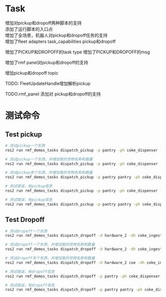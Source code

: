 # Task
增加对pickup和dropoff两种脚本的支持  
添加了运行脚本的入口点  
增加了全场景，机器人对pickup和dropoff任务的支持  
增加了fleet adapters task_capabilities pickup和dropoff

增加了PICKUP和DROPOFF的task type
增加了PICKUP和DROPOFF的msg 

增加了rmf panel对pickup和dropoff的支持

增加pickup和dropoff topic

TODO: FleetUpdateHandle增加解析pickup

TODO:rmf_panel 添加对 pickup和dropoff的支持

# 测试命令

## Test pickup
```bash
# 测试pickup一个东西
ros2 run rmf_demos_tasks dispatch_pickup -p pantry -ph coke_dispenser --use_sim_time

# 测试pickup一个东西，并增加取的货物名称和数量
ros2 run rmf_demos_tasks dispatch_pickup -p pantry -ph coke_dispenser -pp code,1 --use_sim_time

# 测试pickup多个东西，并增加取的货物名称和数量
ros2 run rmf_demos_tasks dispatch_pickup -p pantry pantry -ph coke_dispenser coke_dispenser_2 -pp coke,1 coke,1 --use_sim_time

# 测试错误，有pickup信息
ros2 run rmf_demos_tasks dispatch_pickup -p pantry -ph coke_dispenser -d hardware_2 -dh coke_ingestor --use_sim_time

# 测试错误，有pickup信息
ros2 run rmf_demos_tasks dispatch_pickup -p pantry pantry -ph coke_dispenser coke_dispenser_2 -d hardware_2 coe -dh coke_ingestor coke_ingestor_2 -pp coke,1 coke,1 -dp coke,1 coke,1 --use_sim_time
```

## Test Dropoff
```bash
# 测试dropoff一个东西
ros2 run rmf_demos_tasks dispatch_dropoff -d hardware_2 -dh coke_ingestor --use_sim_time

# 测试dropoff一个东西，并增加取的货物名称和数量
ros2 run rmf_demos_tasks dispatch_dropoff -d hardware_2 -dh coke_ingestor -dp code,1 --use_sim_time

# 测试dropoff多个东西，并增加取的货物名称和数量
ros2 run rmf_demos_tasks dispatch_dropoff -d hardware_2 coe -dh coke_ingestor coke_ingestor_2 -dp coke,1 coke,1 --use_sim_time

# 测试错误，有dropoff信息
ros2 run rmf_demos_tasks dispatch_dropoff -p pantry -ph coke_dispenser -d hardware_2 -dh coke_ingestor --use_sim_time

# 测试错误，有dropoff信息
ros2 run rmf_demos_tasks dispatch_dropoff -p pantry pantry -ph coke_dispenser coke_dispenser_2 -d hardware_2 coe -dh coke_ingestor coke_ingestor_2 -pp coke,1 coke,1 -dp coke,1 coke,1 --use_sim_time
```


